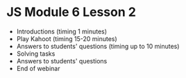 # JS Module 6 Lesson 2

- Introductions (timing 1 minutes)
- Play Kahoot (timing 15-20 minutes)
- Answers to students' questions (timing up to 10 minutes)
- Solving tasks
- Answers to students' questions
- End of webinar
